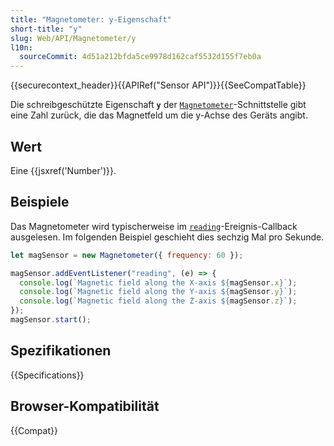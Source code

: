 ```yaml
---
title: "Magnetometer: y-Eigenschaft"
short-title: "y"
slug: Web/API/Magnetometer/y
l10n:
  sourceCommit: 4d51a212bfda5ce9978d162caf5532d155f7eb0a
---
```


{{securecontext_header}}{{APIRef("Sensor API")}}{{SeeCompatTable}}

Die schreibgeschützte Eigenschaft **`y`** der [`Magnetometer`](/de/docs/Web/API/Magnetometer)-Schnittstelle gibt eine Zahl zurück, die das Magnetfeld um die y-Achse des Geräts angibt.

## Wert

Eine {{jsxref('Number')}}.

## Beispiele

Das Magnetometer wird typischerweise im [`reading`](/de/docs/Web/API/Sensor/reading_event)-Ereignis-Callback ausgelesen. Im folgenden Beispiel geschieht dies sechzig Mal pro Sekunde.

```js
let magSensor = new Magnetometer({ frequency: 60 });

magSensor.addEventListener("reading", (e) => {
  console.log(`Magnetic field along the X-axis ${magSensor.x}`);
  console.log(`Magnetic field along the Y-axis ${magSensor.y}`);
  console.log(`Magnetic field along the Z-axis ${magSensor.z}`);
});
magSensor.start();
```

## Spezifikationen

{{Specifications}}

## Browser-Kompatibilität

{{Compat}}
